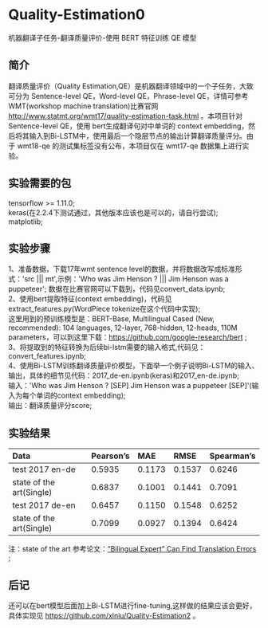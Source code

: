 # Quality-Estimation0
机器翻译子任务-翻译质量评价-使用 BERT 特征训练 QE 模型<br>

## 简介
翻译质量评价（Quality Estimation,QE）是机器翻译领域中的一个子任务，大致可分为 Sentence-level QE，Word-level QE，Phrase-level QE，详情可参考WMT(workshop machine translation)比赛官网 http://www.statmt.org/wmt17/quality-estimation-task.html 。本项目针对 Sentence-level QE，使用 bert生成翻译句对中单词的 context embedding，然后将其输入到Bi-LSTM中，使用最后一个隐层节点的输出计算翻译质量评分。由于 wmt18-qe 的测试集标签没有公布，本项目仅在 wmt17-qe 数据集上进行实验。

## 实验需要的包
tensorflow >= 1.11.0;<br>
keras(在2.2.4下测试通过，其他版本应该也是可以的，请自行尝试);<br>
matplotlib;<br>

## 实验步骤
1、准备数据，下载17年wmt sentence level的数据，并将数据改写成标准形式：'src ||| mt',示例：'Who was Jim Henson ? ||| Jim Henson was a puppeteer';
数据在比赛官网可以下载到，代码见convert_data.ipynb;<br>
2、使用bert提取特征(context embedding)，代码见extract_features.py(WordPiece tokenize在这个代码中实现);<br>
这里用到的预训练模型是：BERT-Base, Multilingual Cased (New, recommended): 104 languages, 12-layer, 768-hidden, 12-heads, 110M parameters，可以到这里下载：https://github.com/google-research/bert ;<br>
3、将提取到的特征转换为后续bi-lstm需要的输入格式,代码见：convert_features.ipynb;<br>
4、使用Bi-LSTM训练翻译质量评价模型，下面举一个例子说明Bi-LSTM的输入、输出，具体的细节见代码：2017_de-en.ipynb(keras)和2017_en-de.ipynb;<br>
输入：'Who was Jim Henson ? [SEP] Jim Henson was a puppeteer [SEP]'(输入为每个单词的context embedding);<br>
输出：翻译质量评分score;<br>

## 实验结果
|Data|Pearson’s|MAE|RMSE|Spearman’s|
|:---|:---|:---|:---|:---|
|test 2017 en-de|0.5935|0.1173|0.1537|0.6246|
|state of the art(Single)|0.6837|0.1001|0.1441|0.7091|
|test 2017 de-en|0.6457|0.1150|0.1548|0.6252|
|state of the art(Single)|0.7099|0.0927|0.1394|0.6424|

注：state of the art 参考论文：[“Bilingual Expert” Can Find Translation Errors](https://arxiv.org/pdf/1807.09433.pdf) ;<br>

## 后记
还可以在bert模型后面加上Bi-LSTM进行fine-tuning,这样做的结果应该会更好，具体实现见 https://github.com/xlniu/Quality-Estimation2 。
